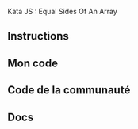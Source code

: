 Kata JS : Equal Sides Of An Array

## Instructions

## Mon code

## Code de la communauté

## Docs

